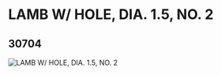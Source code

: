 # LAMB W/ HOLE, DIA. 1.5, NO. 2
## 30704
![LAMB W/ HOLE, DIA. 1.5, NO. 2](https://lc-www-live-s.legocdn.com/media/bricks/5/2/6177246.jpg)